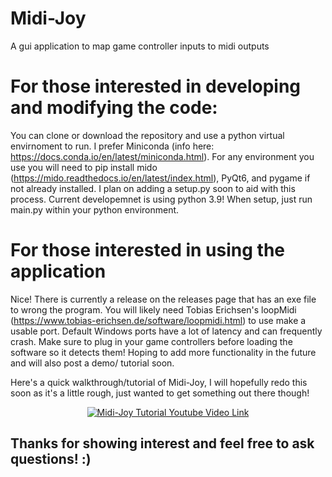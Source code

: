# Midi-Joy
A gui application to map game controller inputs to midi outputs

# For those interested in developing and modifying the code:
You can clone or download the repository and use a python virtual envirnoment to run. I prefer Miniconda (info here: https://docs.conda.io/en/latest/miniconda.html). For any environment you use you will need to pip install mido (https://mido.readthedocs.io/en/latest/index.html), PyQt6, and pygame if not already installed. I plan on adding a setup.py soon to aid with this process. Current developemnet is using python 3.9! When setup, just run main.py within your python environment.

# For those interested in using the application
Nice! There is currently a release on the releases page that has an exe file to wrong the program. You will likely need Tobias Erichsen's loopMidi (https://www.tobias-erichsen.de/software/loopmidi.html) to use make a usable port. Default Windows ports have a lot of latency and can frequently crash. Make sure to plug in your game controllers before loading the software so it detects them! Hoping to add more functionality in the future and will also post a demo/ tutorial soon. 

Here's a quick walkthrough/tutorial of Midi-Joy, I will hopefully redo this soon as it's a little rough, just wanted to get something out there though!
<div align="center">
  <a href="https://www.youtube.com/watch?v=g94PJoZy9vA"><img src="https://img.youtube.com/vi/g94PJoZy9vA/0.jpg" alt="Midi-Joy Tutorial Youtube Video Link"></a>
</div>

## Thanks for showing interest and feel free to ask questions! :)
